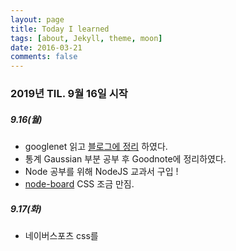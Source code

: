 ```yaml
---
layout: page
title: Today I learned
tags: [about, Jekyll, theme, moon]
date: 2016-03-21
comments: false
---
```

### 2019년 TIL. 9월 16일 시작

##### 9.16(월)
- googlenet 읽고 [블로그에 정리](https://dghg.github.io/GoogLeNet/) 하였다.
- 통계 Gaussian 부분 공부 후 Goodnote에 정리하였다.
- Node 공부를 위해 NodeJS 교과서 구입 !
- [node-board](https://github.com/dghg/node-board.git) CSS 조금 만짐.

##### 9.17(화)
- 네이버스포츠 css를 